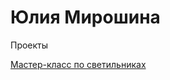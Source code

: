 # Юлия Мирошина
Проекты


[Мастер-класс по светильниках](https://julia-myroshyna.github.io/lesson_12/)
